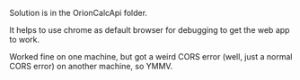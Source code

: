 Solution is in the OrionCalcApi folder.

It helps to use chrome as default browser for debugging to get the web app to work.

Worked fine on one machine, but got a weird CORS error (well, just a normal CORS error) on another machine, so YMMV.
